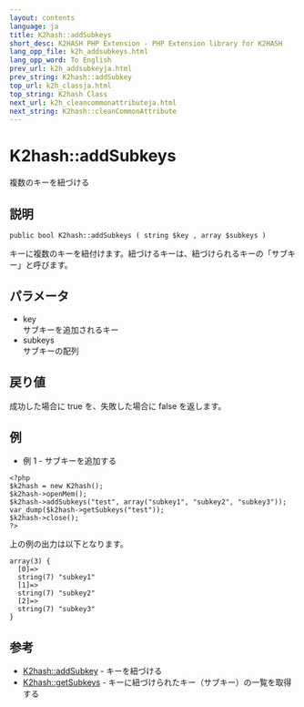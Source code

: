 ```yaml
---
layout: contents
language: ja
title: K2hash::addSubkeys
short_desc: K2HASH PHP Extension - PHP Extension library for K2HASH
lang_opp_file: k2h_addsubkeys.html
lang_opp_word: To English
prev_url: k2h_addsubkeyja.html
prev_string: K2hash::addSubkey
top_url: k2h_classja.html
top_string: K2hash Class
next_url: k2h_cleancommonattributeja.html
next_string: K2hash::cleanCommonAttribute
---
```


# K2hash::addSubkeys
複数のキーを紐づける

## 説明

```
public bool K2hash::addSubkeys ( string $key , array $subkeys )
```

キーに複数のキーを紐付けます。紐づけるキーは、紐づけられるキーの「サブキー」と呼びます。 

## パラメータ
- key  
サブキーを追加されるキー
- subkeys  
サブキーの配列

## 戻り値
成功した場合に true を、失敗した場合に false を返します。 

## 例
- 例 1 - サブキーを追加する

```
<?php
$k2hash = new K2hash();
$k2hash->openMem();
$k2hash->addSubkeys("test", array("subkey1", "subkey2", "subkey3"));
var_dump($k2hash->getSubkeys("test"));
$k2hash->close();
?>
```

上の例の出力は以下となります。

```
array(3) {
  [0]=>
  string(7) "subkey1"
  [1]=>
  string(7) "subkey2"
  [2]=>
  string(7) "subkey3"
}
```


## 参考
- [K2hash::addSubkey](k2h_addsubkeyja.html) - キーを紐づける
- [K2hash::getSubkeys](k2h_getsubkeysja.html) - キーに紐づけられたキー（サブキー）の一覧を取得する

